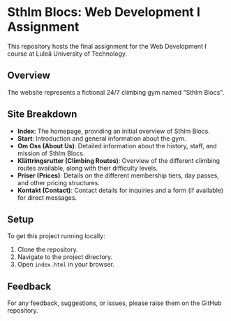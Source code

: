 # Sthlm Blocs: Web Development I Assignment

This repository hosts the final assignment for the Web Development I course at Luleå University of Technology.

## Overview

The website represents a fictional 24/7 climbing gym named "Sthlm Blocs".

## Site Breakdown

- **Index**: The homepage, providing an initial overview of Sthlm Blocs.
- **Start**: Introduction and general information about the gym.
- **Om Oss (About Us)**: Detailed information about the history, staff, and mission of Sthlm Blocs.
- **Klättringsrutter (Climbing Routes)**: Overview of the different climbing routes available, along with their difficulty levels.
- **Priser (Prices)**: Details on the different membership tiers, day passes, and other pricing structures.
- **Kontakt (Contact)**: Contact details for inquiries and a form (if available) for direct messages.

## Setup

To get this project running locally:

1. Clone the repository.
2. Navigate to the project directory.
3. Open `index.html` in your browser.

## Feedback

For any feedback, suggestions, or issues, please raise them on the GitHub repository.


